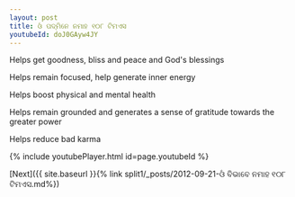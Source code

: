 ```yaml
---
layout: post
title: ଓଁ ପଦ୍ମିନେ ନମାହ ୧୦୮ ଟିମଏସ
youtubeId: doJ0GAyw4JY
---
```

 
 
Helps get goodness, bliss and peace and God's blessings
 
Helps remain focused, help generate inner energy 
 
Helps boost physical and mental health 
 
Helps remain grounded and generates a sense of gratitude towards the greater power 
 
Helps reduce bad karma
 
 
 
 


{% include youtubePlayer.html id=page.youtubeId %}
 
[Next]({{ site.baseurl }}{% link  split1/_posts/2012-09-21-ଓଁ ବିଭାବେ ନମାହ ୧୦୮ ଟିମଏସ.md%})
 
